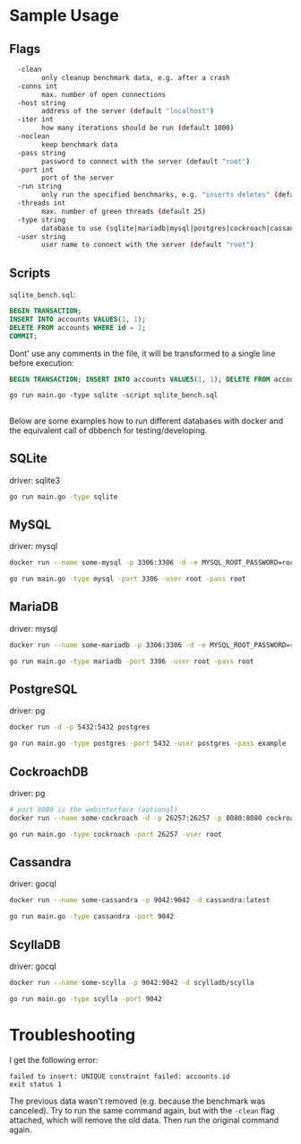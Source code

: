# Sample Usage

## Flags

``` bash
  -clean
        only cleanup benchmark data, e.g. after a crash
  -conns int
        max. number of open connections
  -host string
        address of the server (default "localhost")
  -iter int
        how many iterations should be run (default 1000)
  -noclean
        keep benchmark data
  -pass string
        password to connect with the server (default "root")
  -port int
        port of the server
  -run string
        only run the specified benchmarks, e.g. "inserts deletes" (default "all")
  -threads int
        max. number of green threads (default 25)
  -type string
        database to use (sqlite|mariadb|mysql|postgres|cockroach|cassandra|scylla)
  -user string
        user name to connect with the server (default "root")
``` 

## Scripts

`sqlite_bench.sql`: 
``` sql 
BEGIN TRANSACTION;
INSERT INTO accounts VALUES(1, 1);
DELETE FROM accounts WHERE id = 1; 
COMMIT;
``` 

Dont' use any comments in the file, it will be transformed to a single line before execution:

``` sql 
BEGIN TRANSACTION; INSERT INTO accounts VALUES(1, 1); DELETE FROM accounts WHERE id = 1; COMMIT;
``` 

`go run main.go -type sqlite -script sqlite_bench.sql`

## 

Below are some examples how to run different databases with docker and the equivalent call of dbbench for testing/developing.

## SQLite

driver: sqlite3

``` bash
go run main.go -type sqlite
``` 

## MySQL

driver: mysql

``` bash
docker run --name some-mysql -p 3306:3306 -d -e MYSQL_ROOT_PASSWORD=root -e MYSQL_DATABASE=dbbench mysql

go run main.go -type mysql -port 3306 -user root -pass root
``` 

## MariaDB

driver: mysql

``` bash
docker run --name some-mariadb -p 3306:3306 -d -e MYSQL_ROOT_PASSWORD=root -e MYSQL_DATABASE=dbbench mariadb 

go run main.go -type mariadb -port 3306 -user root -pass root
``` 

## PostgreSQL

driver: pg

``` bash
docker run -d -p 5432:5432 postgres

go run main.go -type postgres -port 5432 -user postgres -pass example
``` 

## CockroachDB

driver: pg

``` bash
# port 8080 is the webinterface (optional)
docker run --name some-cockroach -d -p 26257:26257 -p 8080:8080 cockroachdb/cockroach:latest start --iternsecure

go run main.go -type cockroach -port 26257 -user root
```

## Cassandra

driver: gocql

``` bash
docker run --name some-cassandra -p 9042:9042 -d cassandra:latest

go run main.go -type cassandra -port 9042
```

## ScyllaDB

driver: gocql

``` bash
docker run --name some-scylla -p 9042:9042 -d scylladb/scylla

go run main.go -type scylla -port 9042
``` 

# Troubleshooting

I get the following error:

```
failed to insert: UNIQUE constraint failed: accounts.id
exit status 1
``` 
The previous data wasn't removed (e.g. because the benchmark was canceled). Try to run the same command again, but with the `-clean` flag attached, which will remove the old data. Then run the original command again.